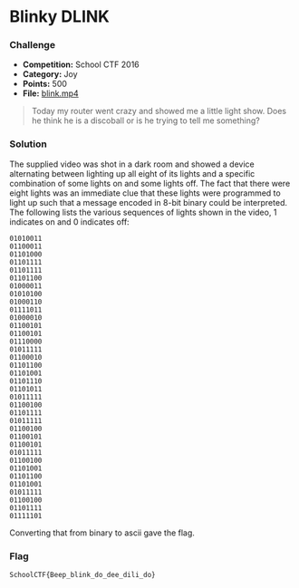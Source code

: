 # Blinky DLINK

### Challenge
- **Competition:** School CTF 2016
- **Category:** Joy
- **Points:** 500
- **File:** [blink.mp4](./files/blink.mp4)

> Today my router went crazy and showed me a little light show. Does he think he is a discoball or is he trying to tell me something?

### Solution

The supplied video was shot in a dark room and showed a device alternating between lighting up all eight of its lights and a specific combination of some lights on and some lights off.  The fact that there were eight lights was an immediate clue that these lights were programmed to light up such that a message encoded in 8-bit binary could be interpreted.  The following lists the various sequences of lights shown in the video, 1 indicates on and 0 indicates off:

```none
01010011
01100011
01101000
01101111
01101111
01101100
01000011
01010100
01000110
01111011
01000010
01100101
01100101
01110000
01011111
01100010
01101100
01101001
01101110
01101011
01011111
01100100
01101111
01011111
01100100
01100101
01100101
01011111
01100100
01101001
01101100
01101001
01011111
01100100
01101111
01111101
```

Converting that from binary to ascii gave the flag.

### Flag

`SchoolCTF{Beep_blink_do_dee_dili_do}`